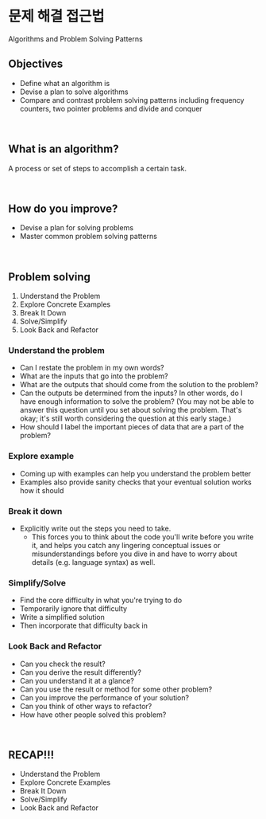 # 문제 해결 접근법
Algorithms and Problem Solving Patterns

## Objectives
- Define what an algorithm is
- Devise a plan to solve algorithms
- Compare and contrast problem solving patterns including frequency counters, two pointer problems and divide and conquer

<br>

## What is an algorithm?
A process or set of steps to accomplish a certain task.

<br>

## How do you improve?
- Devise a plan for solving problems
- Master common problem solving patterns

<br>

## Problem solving
1. Understand the Problem
2. Explore Concrete Examples
3. Break It Down
4. Solve/Simplify
5. Look Back and Refactor

### Understand the problem
- Can I restate the problem in my own words?
- What are the inputs that go into the problem?
- What are the outputs that should come from the solution to the problem?
- Can the outputs be determined from the inputs? In other words, do I have enough information to solve the problem?  (You may not be able to answer this question until you set about solving the problem. That's okay; it's still worth considering the question at this early stage.)
- How should I label the important pieces of data that are a part of the problem?

### Explore example
- Coming up with examples can help you understand the problem better
- Examples also provide sanity checks that your eventual solution works how it should

### Break it down
- Explicitly write out the steps you need to take.
  - This forces you to think about the code you'll write before you write it, and helps you catch any lingering conceptual issues or misunderstandings before you dive in and have to worry about details (e.g. language syntax) as well.

### Simplify/Solve
- Find the core difficulty in what you're trying to do
- Temporarily ignore that difficulty
- Write a simplified solution
- Then incorporate that difficulty back in

### Look Back and Refactor
- Can you check the result?
- Can you derive the result differently?
- Can you understand it at a glance?
- Can you use the result or method for some other problem?
- Can you improve the performance of your solution?
- Can you think of other ways to refactor?
- How have other people solved this problem?

<br>

## RECAP!!!
- Understand the Problem
- Explore Concrete Examples
- Break It Down
- Solve/Simplify
- Look Back and Refactor